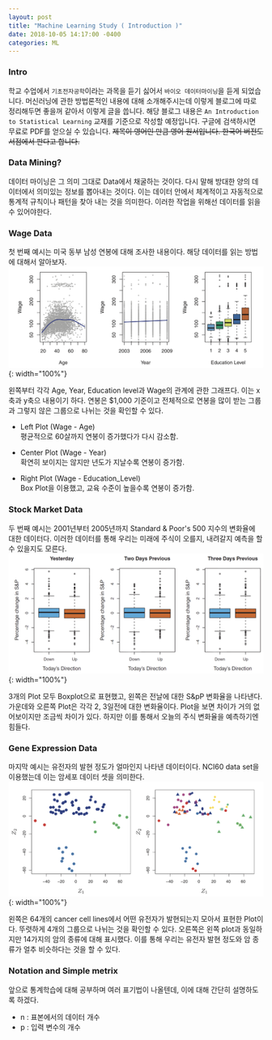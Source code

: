 ```yaml
---
layout: post
title: "Machine Learning Study ( Introduction )"
date: 2018-10-05 14:17:00 -0400
categories: ML
---
```


### Intro
학교 수업에서 `기초전자공학`이라는 과목을 듣기 싫어서 `바이오 데이터마이닝`을 듣게 되었습니다. 머신러닝에 관한 방법론적인 내용에 대해 소개해주시는데 이렇게 블로그에 따로 정리해두면 좋을꺼 같아서 이렇게 글을 씁니다. 해당 블로그 내용은 `An Introduction to Statistical Learning` 교재를 기준으로 작성할 예정입니다. 구글에 검색하시면 무료로 PDF를 얻으실 수 있습니다. ~~제목이 영어인 만큼 영어 원서입니다. 한국어 버전도 서점에서 판다고 합니다.~~


### Data Mining?
데이터 마이닝은 그 의미 그대로 Data에서 채굴하는 것이다. 다시 말해 방대한 양의 데이터에서 의미있는 정보를 뽑아내는 것이다. 이는 데이터 안에서 체계적이고 자동적으로 통계적 규칙이나 패턴을 찾아 내는 것을 의미한다. 이러한 작업을 위해선 데이터를 읽을 수 있어야한다.

### Wage Data
첫 번째 예시는 미국 동부 남성 연봉에 대해 조사한 내용이다. 해당 데이터를 읽는 방법에 대해서 알아보자. 
![Wage_data](/images/ML_Study/1/ml1_1.png){: width="100%"}

왼쪽부터 각각 Age, Year, Education level과 Wage의 관계에 관한 그래프다. 이는 x축과 y축으 내용이기 하다. 연봉은 $1,000 기준이고 전체적으로 연봉을 많이 받는 그룹과 그렇지 않은 그룹으로 나뉘는 것을 확인할 수 있다.

* Left Plot (Wage - Age)  
평균적으로 60살까지 연봉이 증가했다가 다시 감소함.

* Center Plot (Wage - Year)  
확연히 보이지는 않지만 년도가 지날수록 연봉이 증가함.

* Right Plot (Wage - Education_Level)  
Box Plot을 이용했고, 교육 수준이 높을수록 연봉이 증가함.

### Stock Market Data
두 번째 예시는 2001년부터 2005년까지 Standard & Poor's 500 지수의 변화율에 대한 데이터다. 이러한 데이터를 통해 우리는 미래에 주식이 오를지, 내려갈지 예측을 할 수 있을지도 모른다.
![S&P_data](/images/ML_Study/1/ml1_2.png){: width="100%"}

3개의 Plot 모두 Boxplot으로 표현했고, 왼쪽은 전날에 대한 S&pP 변화율을 나타낸다. 가운데와 오른쪽 Plot은 각각 2, 3일전에 대한 변화율이다. Plot을 보면 차이가 거의 없어보이지만 조금씩 차이가 있다. 하지만 이를 통해서 오늘의 주식 변화율을 예측하기엔 힘들다.

### Gene Expression Data
마지막 예시는 유전자의 발현 정도가 얼마인지 나타낸 데이터이다. NCI60 data set을 이용했는데 이는 암세포 데이터 셋을 의미한다. 
![NCI60](/images/ML_Study/1/ml1_3.png){: width="100%"}

왼쪽은 64개의 cancer cell lines에서 어떤 유전자가 발현되는지 모아서 표현한 Plot이다. 뚜렷하게 4개의 그룹으로 나뉘는 것을 확인할 수 있다. 오른쪽은 왼쪽 plot과 동일하지만 14가지의 암의 종류에 대해 표시했다. 이를 통해 우리는 유전자 발현 정도와 암 종류가 얼추 비슷하다는 것을 할 수 있다.

### Notation and Simple metrix 
앞으로 통계학습에 대해 공부하며 여러 표기법이 나올텐데, 이에 대해 간단히 설명하도록 하겠다.

* n : 표본에서의 데이터 개수
* p : 입력 변수의 개수

